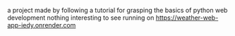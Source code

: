 a project made by following a tutorial for grasping the basics of python web development
nothing interesting to see
running on https://weather-web-app-iedy.onrender.com
